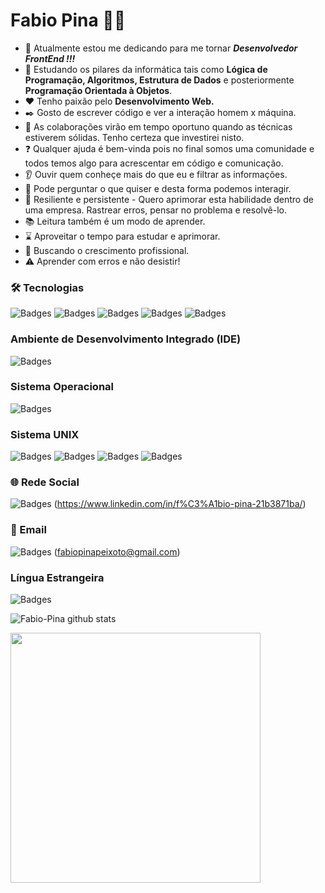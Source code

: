 # Fabio Pina :man_technologist:

- :construction: Atualmente estou me dedicando para me tornar ***Desenvolvedor FrontEnd !!!***
- :beginner: Estudando os pilares da informática tais como **Lógica de Programação, Algoritmos, Estrutura de Dados** e posteriormente **Programação Orientada à Objetos**.
- :hearts: Tenho paixão pelo **Desenvolvimento Web.**
- :black_nib: Gosto de escrever código e ver a interação homem x máquina.
- 👯 As colaborações virão em tempo oportuno quando as técnicas estiverem sólidas. Tenho certeza que investirei nisto.
- :question: Qualquer ajuda é bem-vinda pois no final somos uma comunidade e todos temos algo para acrescentar em código e comunicação.
- :ear: Ouvir quem conheçe mais do que eu e filtrar as informações.
- :thought_balloon: Pode perguntar o que quiser e desta forma podemos interagir.
- :cactus: Resiliente e persistente - Quero aprimorar esta habilidade dentro de uma empresa. Rastrear erros, pensar no problema e resolvê-lo.
- :books: Leitura também é um modo de aprender.
- :hourglass: Aproveitar o tempo para estudar e aprimorar.
- :rocket: Buscando o crescimento profissional.
- :warning: Aprender com erros e não desistir!

### 🛠 Tecnologias

![Badges](https://img.shields.io/badge/HTML5-E34F26?style=for-the-badge&logo=html5&logoColor=white)
![Badges](https://img.shields.io/badge/CSS3-1572B6?style=for-the-badge&logo=css3&logoColor=white)
![Badges](https://img.shields.io/badge/JavaScript-F7DF1E?style=for-the-badge&logo=javascript&logoColor=black)
![Badges](https://img.shields.io/badge/GitHub-100000?style=for-the-badge&logo=github&logoColor=white)
![Badges](https://img.shields.io/badge/Git-white?style=for-the-badge&logo=git&logoColor=red)

### Ambiente de Desenvolvimento Integrado (IDE)

![Badges](https://img.shields.io/badge/Visual_Studio_Code-0078D4?style=for-the-badge&logo=visual%20studio%20code&logoColor=white)

### Sistema Operacional

![Badges](https://img.shields.io/badge/Windows-0078D6?style=for-the-badge&logo=windows&logoColor=white)

### Sistema UNIX

![Badges](https://img.shields.io/badge/Linux-FCC624?style=for-the-badge&logo=linux&logoColor=black)
![Badges](https://img.shields.io/badge/Ubuntu-E95420?style=for-the-badge&logo=ubuntu&logoColor=white)
![Badges](https://img.shields.io/badge/Debian-A81D33?style=for-the-badge&logo=debian&logoColor=white)
![Badges](https://img.shields.io/badge/Fedora-294172?style=for-the-badge&logo=fedora&logoColor=white)


### :globe_with_meridians: Rede Social

![Badges](https://img.shields.io/badge/LinkedIn-0077B5?style=for-the-badge&logo=linkedin&logoColor=white)
(https://www.linkedin.com/in/f%C3%A1bio-pina-21b3871ba/)

### :email: Email

![Badges](https://img.shields.io/badge/Gmail-D14836?style=for-the-badge&logo=gmail&logoColor=white)
(fabiopinapeixoto@gmail.com)

### Língua Estrangeira

![Badges](https://img.shields.io/badge/Inglês-294172?style=for-the-badge&logo=Ingles&logoColor=white)


![Fabio-Pina github stats](https://github-readme-stats.vercel.app/api?username=Fabio-Pina&show_icons=true&theme=radical)

<img width="400px" align="left" src="https://github-readme-stats.vercel.app/api/top-langs/?username=Fabio-Pina&hide=html&layout=compact&theme=radical"/>  
